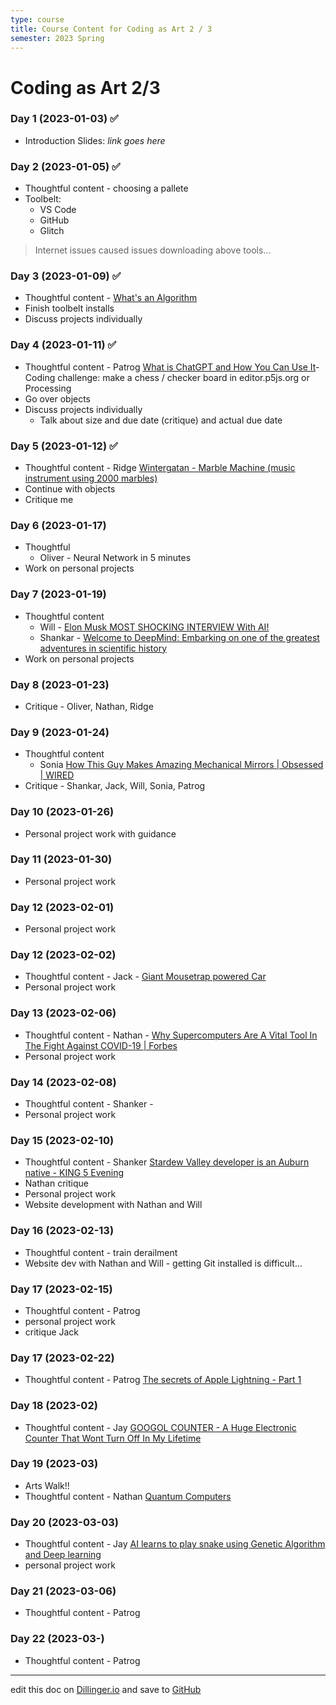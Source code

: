 ```yaml
---
type: course
title: Course Content for Coding as Art 2 / 3
semester: 2023 Spring
---
```


# Coding as Art 2/3

### Day 1 (2023-01-03) ✅

- Introduction Slides: _link goes here_

### Day 2 (2023-01-05) ✅

- Thoughtful content - choosing a pallete
- Toolbelt:
  - VS Code
  - GitHub
  - Glitch

> Internet issues caused issues downloading above tools...

### Day 3 (2023-01-09) ✅

- Thoughtful content - [What's an Algorithm](https://youtu.be/6hfOvs8pY1k)
- Finish toolbelt installs
- Discuss projects individually

### Day 4 (2023-01-11) ✅

- Thoughtful content - Patrog [What is ChatGPT and How You Can Use It](https://youtu.be/40Kp_fa8vIw)- Coding challenge: make a chess / checker board in editor.p5js.org or Processing
- Go over objects
- Discuss projects individually
  - Talk about size and due date (critique) and actual due date

### Day 5 (2023-01-12) ✅

- Thoughtful content - Ridge [Wintergatan - Marble Machine (music instrument using 2000 marbles)](https://youtu.be/IvUU8joBb1Q)
- Continue with objects
- Critique me

### Day 6 (2023-01-17)

- Thoughtful
  - Oliver - Neural Network in 5 minutes
- Work on personal projects

### Day 7 (2023-01-19)

- Thoughtful content
  - Will - [Elon Musk MOST SHOCKING INTERVIEW With AI!](https://youtu.be/dUhvvoVtpVE)
  - Shankar - [Welcome to DeepMind: Embarking on one of the greatest adventures in scientific history](https://youtu.be/b6e8CCPp2Kc)
- Work on personal projects

### Day 8 (2023-01-23)

- Critique - Oliver, Nathan, Ridge

### Day 9 (2023-01-24)

- Thoughtful content
  - Sonia [How This Guy Makes Amazing Mechanical Mirrors | Obsessed | WIRED](https://youtu.be/kV8v2GKC8WA)
- Critique - Shankar, Jack, Will, Sonia, Patrog

### Day 10 (2023-01-26)

- Personal project work with guidance

### Day 11 (2023-01-30)

- Personal project work

### Day 12 (2023-02-01)

- Personal project work

### Day 12 (2023-02-02)

- Thoughtful content - Jack - [Giant Mousetrap powered Car](https://youtu.be/Wen6VQS6NG4)
- Personal project work

### Day 13 (2023-02-06)

- Thoughtful content - Nathan - [Why Supercomputers Are A Vital Tool In The Fight Against COVID-19 | Forbes](https://youtu.be/n2Jdi8VcdyY)
- Personal project work

### Day 14 (2023-02-08)

- Thoughtful content - Shanker - []()
- Personal project work

### Day 15 (2023-02-10)

- Thoughtful content - Shanker [Stardew Valley developer is an Auburn native - KING 5 Evening](https://youtu.be/9YqdutJLIi8)
- Nathan critique
- Personal project work
- Website development with Nathan and Will

### Day 16 (2023-02-13)

- Thoughtful content - train derailment
- Website dev with Nathan and Will - getting Git installed is difficult...

### Day 17 (2023-02-15)

- Thoughtful content - Patrog []()
- personal project work
- critique Jack

### Day 17 (2023-02-22)

- Thoughtful content - Patrog [The secrets of Apple Lightning - Part 1](https://youtu.be/p5tMaWsuGk0)

### Day 18 (2023-02)

- Thoughtful content - Jay [GOOGOL COUNTER - A Huge Electronic Counter That Wont Turn Off In My Lifetime](https://youtu.be/xu9Wid465o8)

### Day 19 (2023-03)

- Arts Walk!!
- Thoughtful content - Nathan [Quantum Computers]()

### Day 20 (2023-03-03)

- Thoughtful content - Jay [AI learns to play snake using Genetic Algorithm and Deep learning](https://youtu.be/3bhP7zulFfY)
- personal project work

### Day 21 (2023-03-06)

- Thoughtful content - Patrog []()

### Day 22 (2023-03-)

- Thoughtful content - Patrog []()

---

edit this doc on [Dillinger.io](https://dillinger.io) and save to [GitHub](https://github.com)
